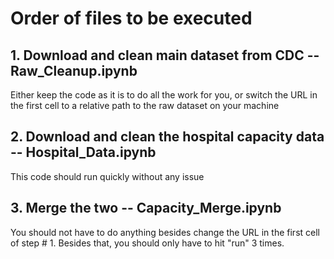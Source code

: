# Order of files to be executed

## 1. Download and clean main dataset from CDC -- Raw_Cleanup.ipynb
	
Either keep the code as it is to do all the work for you, or switch the URL in the first cell to a relative path to the raw dataset on your machine

## 2. Download and clean the hospital capacity data -- Hospital_Data.ipynb

This code should run quickly without any issue

## 3. Merge the two -- Capacity_Merge.ipynb

You should not have to do anything besides change the URL in the first cell of step # 1. Besides that, you should only have to hit "run" 3 times. 
